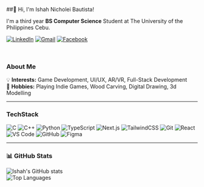 ##👋 Hi, I'm Ishah Nicholei Bautista!

I'm a third year **BS Computer Science** Student at The University of the Philippines Cebu.

[![LinkedIn](https://img.shields.io/badge/LinkedIn-0077B5?style=for-the-badge&logo=linkedin&logoColor=white)](https://www.linkedin.com/in/ishah-nicholei-bautista-44404530b)
[![Gmail](https://img.shields.io/badge/Gmail-D14836?style=for-the-badge&logo=gmail&logoColor=white)](mailto:kofishah3@gmail.com)
[![Facebook](https://img.shields.io/badge/Facebook-1877F2?style=for-the-badge&logo=facebook&logoColor=white)]([https://facebook.com/yourprofile](https://www.facebook.com/ishah.bautista))

</br>

### About Me
💡 **Interests:** Game Development, UI/UX, AR/VR, Full-Stack Development  
🎨 **Hobbies:** Playing Indie Games, Wood Carving, Digital Drawing, 3d Modelling

---

### TechStack 
![C](https://img.shields.io/badge/C-00599C?style=for-the-badge&logo=c&logoColor=white)
![C++](https://img.shields.io/badge/C++-00599C?style=for-the-badge&logo=cplusplus&logoColor=white)
![Python](https://img.shields.io/badge/Python-3776AB?style=for-the-badge&logo=python&logoColor=white)
![TypeScript](https://img.shields.io/badge/TypeScript-3178C6?style=for-the-badge&logo=typescript&logoColor=white)
![Next.js](https://img.shields.io/badge/Next.js-000000?style=for-the-badge&logo=nextdotjs&logoColor=white)
![TailwindCSS](https://img.shields.io/badge/Tailwind_CSS-38B2AC?style=for-the-badge&logo=tailwindcss&logoColor=white)
![Git](https://img.shields.io/badge/Git-F05032?style=for-the-badge&logo=git&logoColor=white)
![React](https://img.shields.io/badge/React-20232A?style=for-the-badge&logo=react&logoColor=61DAFB)
![VS Code](https://img.shields.io/badge/VS_Code-0078D4?style=for-the-badge&logo=visualstudiocode&logoColor=white)
![GitHub](https://img.shields.io/badge/GitHub-181717?style=for-the-badge&logo=github&logoColor=white)
![Figma](https://img.shields.io/badge/Figma-F24E1E?style=for-the-badge&logo=figma&logoColor=white)

---

### 📊 GitHub Stats
![Ishah's GitHub stats](https://github-readme-stats.vercel.app/api?username=kofishah3&show_icons=true&theme=tokyonight)
<br>
![Top Languages](https://github-readme-stats.vercel.app/api/top-langs/?username=kofishah3&layout=compact&theme=tokyonight)
